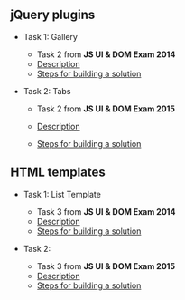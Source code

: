 ## jQuery plugins

- Task 1: Gallery
  - Task 2 from **JS UI & DOM Exam 2014**
  - [Description](gallery/task)
  - [Steps for building a solution](gallery)

- Task 2: Tabs
  - Task 2 from **JS UI & DOM Exam 2015**

  - [Description](datepicker/task)
  - [Steps for building a solution](datepicker)

## HTML templates

- Task 1: List Template
  - Task 3 from **JS UI & DOM Exam 2014**
  - [Description](list-template/task)
  - [Steps for building a solution](list-template)

- Task 2: 
  - Task 3 from **JS UI & DOM Exam 2015**
  - [Description](/tasks)
  - [Steps for building a solution]()